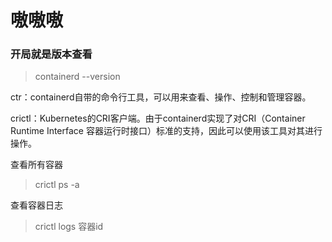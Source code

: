 # 嗷嗷嗷

### 开局就是版本查看
> containerd --version

ctr：containerd自带的命令行工具，可以用来查看、操作、控制和管理容器。

crictl：Kubernetes的CRI客户端。由于containerd实现了对CRI（Container Runtime Interface 容器运行时接口）标准的支持，因此可以使用该工具对其进行操作。

查看所有容器
> crictl ps -a

查看容器日志
> crictl logs 容器id